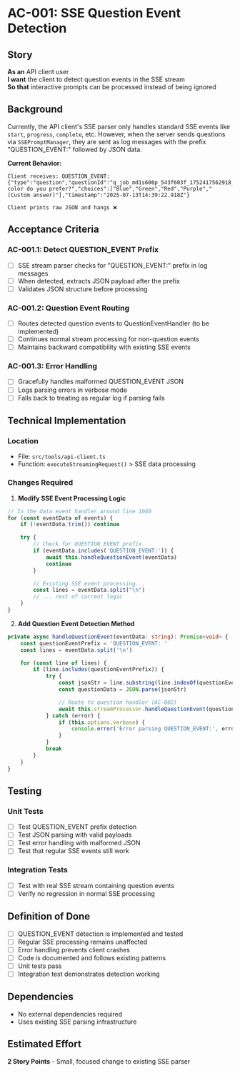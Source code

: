 # AC-001: SSE Question Event Detection

## Story

**As an** API client user  
**I want** the client to detect question events in the SSE stream  
**So that** interactive prompts can be processed instead of being ignored

## Background

Currently, the API client's SSE parser only handles standard SSE events like `start`, `progress`, `complete`, etc. However, when the server sends questions via `SSEPromptManager`, they are sent as log messages with the prefix "QUESTION_EVENT:" followed by JSON data.

**Current Behavior:**

```
Client receives: QUESTION_EVENT: {"type":"question","questionId":"q_job_md1s606p_543f603f_1752417562918_1","questionType":"select","question":"What color do you prefer?","choices":["Blue","Green","Red","Purple","(Custom answer)"],"timestamp":"2025-07-13T14:39:22.918Z"}

Client prints raw JSON and hangs ❌
```

## Acceptance Criteria

### AC-001.1: Detect QUESTION_EVENT Prefix

- [ ] SSE stream parser checks for "QUESTION_EVENT:" prefix in log messages
- [ ] When detected, extracts JSON payload after the prefix
- [ ] Validates JSON structure before processing

### AC-001.2: Question Event Routing

- [ ] Routes detected question events to QuestionEventHandler (to be implemented)
- [ ] Continues normal stream processing for non-question events
- [ ] Maintains backward compatibility with existing SSE events

### AC-001.3: Error Handling

- [ ] Gracefully handles malformed QUESTION_EVENT JSON
- [ ] Logs parsing errors in verbose mode
- [ ] Falls back to treating as regular log if parsing fails

## Technical Implementation

### Location

- File: `src/tools/api-client.ts`
- Function: `executeStreamingRequest()` > SSE data processing

### Changes Required

1. **Modify SSE Event Processing Logic**

```typescript
// In the data event handler around line 1040
for (const eventData of events) {
    if (!eventData.trim()) continue

    try {
        // Check for QUESTION_EVENT prefix
        if (eventData.includes('QUESTION_EVENT:')) {
            await this.handleQuestionEvent(eventData)
            continue
        }

        // Existing SSE event processing...
        const lines = eventData.split("\n")
        // ... rest of current logic
    }
}
```

2. **Add Question Event Detection Method**

```typescript
private async handleQuestionEvent(eventData: string): Promise<void> {
    const questionEventPrefix = 'QUESTION_EVENT: '
    const lines = eventData.split('\n')

    for (const line of lines) {
        if (line.includes(questionEventPrefix)) {
            try {
                const jsonStr = line.substring(line.indexOf(questionEventPrefix) + questionEventPrefix.length)
                const questionData = JSON.parse(jsonStr)

                // Route to question handler (AC-002)
                await this.streamProcessor.handleQuestionEvent(questionData)
            } catch (error) {
                if (this.options.verbose) {
                    console.error('Error parsing QUESTION_EVENT:', error)
                }
            }
            break
        }
    }
}
```

## Testing

### Unit Tests

- [ ] Test QUESTION_EVENT prefix detection
- [ ] Test JSON parsing with valid payloads
- [ ] Test error handling with malformed JSON
- [ ] Test that regular SSE events still work

### Integration Tests

- [ ] Test with real SSE stream containing question events
- [ ] Verify no regression in normal SSE processing

## Definition of Done

- [ ] QUESTION_EVENT detection is implemented and tested
- [ ] Regular SSE processing remains unaffected
- [ ] Error handling prevents client crashes
- [ ] Code is documented and follows existing patterns
- [ ] Unit tests pass
- [ ] Integration test demonstrates detection working

## Dependencies

- No external dependencies required
- Uses existing SSE parsing infrastructure

## Estimated Effort

**2 Story Points** - Small, focused change to existing SSE parser
